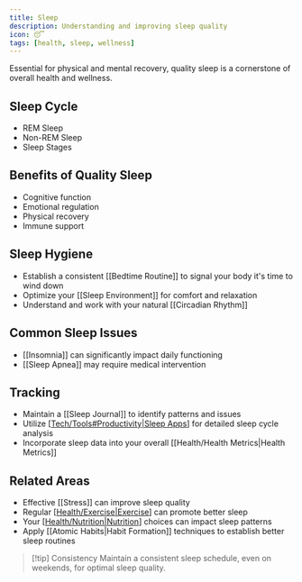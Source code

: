 ```yaml
---
title: Sleep
description: Understanding and improving sleep quality
icon: 😴
tags: [health, sleep, wellness]
---
```


Essential for physical and mental recovery, quality sleep is a cornerstone of overall health and wellness.

## Sleep Cycle

- REM Sleep
- Non-REM Sleep
- Sleep Stages

## Benefits of Quality Sleep

- Cognitive function
- Emotional regulation
- Physical recovery
- Immune support

## Sleep Hygiene

- Establish a consistent [[Bedtime Routine]] to signal your body it's time to wind down
- Optimize your [[Sleep Environment]] for comfort and relaxation
- Understand and work with your natural [[Circadian Rhythm]]

## Common Sleep Issues

- [[Insomnia]] can significantly impact daily functioning
- [[Sleep Apnea]] may require medical intervention

## Tracking

- Maintain a [[Sleep Journal]] to identify patterns and issues
- Utilize [[Tech/Tools#Productivity|Sleep Apps]] for detailed sleep cycle analysis
- Incorporate sleep data into your overall [[Health/Health Metrics|Health Metrics]]

## Related Areas

- Effective [[Stress]] can improve sleep quality
- Regular [[Health/Exercise|Exercise]] can promote better sleep
- Your [[Health/Nutrition|Nutrition]] choices can impact sleep patterns
- Apply [[Atomic Habits|Habit Formation]] techniques to establish better sleep routines

> [!tip] Consistency
> Maintain a consistent sleep schedule, even on weekends, for optimal sleep quality.

[Tech/Tools#Productivity|Sleep Apps]: ../Tech/Tools.md "Tools"
[Health/Exercise|Exercise]: Exercise.md "Exercise"
[Health/Nutrition|Nutrition]: Nutrition.md "Nutrition"
